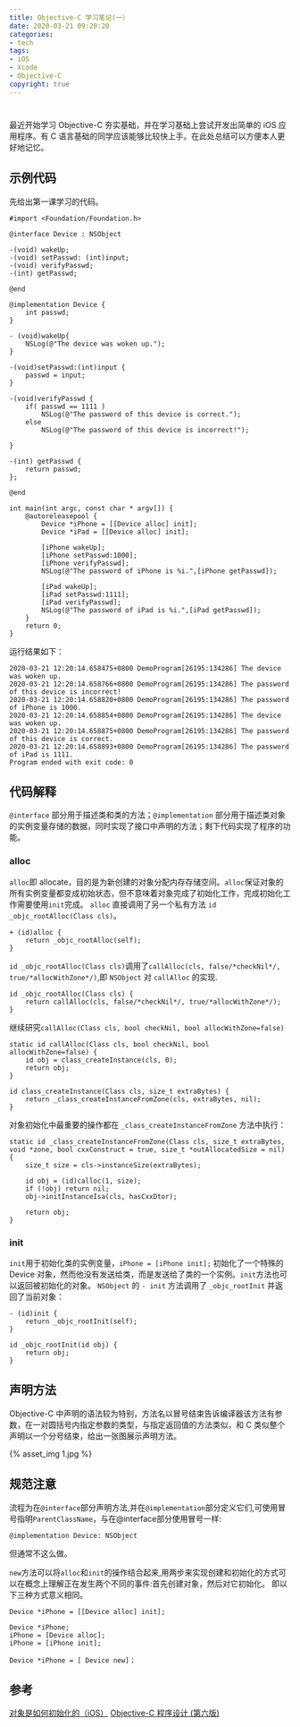 ```yaml
---
title: Objective-C 学习笔记(一）
date: 2020-03-21 09:20:20
categories: 
- tech
tags: 
- iOS
- Xcode
- Objective-C
copyright: true
---
```


# 
最近开始学习 Objective-C 夯实基础，并在学习基础上尝试开发出简单的 iOS 应用程序。有 C 语言基础的同学应该能够比较快上手。在此处总结可以方便本人更好地记忆。

## 示例代码
先给出第一课学习的代码。

```objc
#import <Foundation/Foundation.h>

@interface Device : NSObject

-(void) wakeUp;
-(void) setPasswd: (int)input;
-(void) verifyPasswd;
-(int) getPasswd;

@end

@implementation Device {
    int passwd;
}

- (void)wakeUp{
    NSLog(@"The device was woken up.");
}

-(void)setPasswd:(int)input {
    passwd = input;
}

-(void)verifyPasswd {
    if( passwd == 1111 )
        NSLog(@"The password of this device is correct.");
    else
        NSLog(@"The password of this device is incorrect!");

}

-(int) getPasswd {
    return passwd;
};

@end

int main(int argc, const char * argv[]) {
    @autoreleasepool {
        Device *iPhone = [[Device alloc] init];
        Device *iPad = [[Device alloc] init];
        
        [iPhone wakeUp];
        [iPhone setPasswd:1000];
        [iPhone verifyPasswd];
        NSLog(@"The password of iPhone is %i.",[iPhone getPasswd]);
        
        [iPad wakeUp];
        [iPad setPasswd:1111];
        [iPad verifyPasswd];
        NSLog(@"The password of iPad is %i.",[iPad getPasswd]);
    }
    return 0;
}
```

运行结果如下：
```
2020-03-21 12:20:14.658475+0800 DemoProgram[26195:134286] The device was woken up.
2020-03-21 12:20:14.658766+0800 DemoProgram[26195:134286] The password of this device is incorrect!
2020-03-21 12:20:14.658820+0800 DemoProgram[26195:134286] The password of iPhone is 1000.
2020-03-21 12:20:14.658854+0800 DemoProgram[26195:134286] The device was woken up.
2020-03-21 12:20:14.658875+0800 DemoProgram[26195:134286] The password of this device is correct.
2020-03-21 12:20:14.658893+0800 DemoProgram[26195:134286] The password of iPad is 1111.
Program ended with exit code: 0
```

## 代码解释
`@interface` 部分用于描述类和类的方法；`@implementation` 部分用于描述类对象的实例变量存储的数据，同时实现了接口中声明的方法；剩下代码实现了程序的功能。
### alloc
`alloc`即 allocate，目的是为新创建的对象分配内存存储空间。`alloc`保证对象的所有实例变量都变成初始状态，但不意味着对象完成了初始化工作，完成初始化工作需要使用`init`完成。
`alloc` 直接调用了另一个私有方法 `id _objc_rootAlloc(Class cls)`。

```objc
+ (id)alloc {
    return _objc_rootAlloc(self);
}
```

 `id _objc_rootAlloc(Class cls)`调用了`callAlloc(cls, false/*checkNil*/, true/*allocWithZone*/)`,即 `NSObject` 对 `callAlloc` 的实现.
 
```objc
id _objc_rootAlloc(Class cls) {
    return callAlloc(cls, false/*checkNil*/, true/*allocWithZone*/);
}
```

继续研究`callAlloc(Class cls, bool checkNil, bool allocWithZone=false)`

```objc
static id callAlloc(Class cls, bool checkNil, bool allocWithZone=false) {
    id obj = class_createInstance(cls, 0);
    return obj;
}

id class_createInstance(Class cls, size_t extraBytes) {
    return _class_createInstanceFromZone(cls, extraBytes, nil);
}
```
对象初始化中最重要的操作都在 `_class_createInstanceFromZone` 方法中执行：

```objc
static id _class_createInstanceFromZone(Class cls, size_t extraBytes, void *zone, bool cxxConstruct = true, size_t *outAllocatedSize = nil) {
    size_t size = cls->instanceSize(extraBytes);

    id obj = (id)calloc(1, size);
    if (!obj) return nil;
    obj->initInstanceIsa(cls, hasCxxDtor);

    return obj;
}
```
### init 
`init`用于初始化类的实例变量，`iPhone = [iPhone init];` 初始化了一个特殊的 Device 对象，然而他没有发送给类，而是发送给了类的一个实例。`init`方法也可以返回被初始化的对象。
`NSObject` 的 `- init` 方法调用了 `_objc_rootInit` 并返回了当前对象：

```objc
- (id)init {
    return _objc_rootInit(self);
}

id _objc_rootInit(id obj) {
    return obj;
}
```

## 声明方法
Objective-C 中声明的语法较为特别，方法名以冒号结束告诉编译器该方法有参数，在一对圆括号内指定参数的类型，与指定返回值的方法类似，和 C 类似整个声明以一个分号结束，给出一张图展示声明方法。

{% asset_img 1.jpg %}


## 规范注意

流程为在`@interface`部分声明方法,并在`@implementation`部分定义它们,可使用冒号指明`ParentClassName`，与在@interface部分使用冒号一样:
```objc
@implementation Device: NSObject
```
但通常不这么做。

`new`方法可以将`alloc`和`init`的操作结合起来,用两步来实现创建和初始化的方式可以在概念上理解正在发生两个不同的事件:首先创建对象，然后对它初始化。
即以下三种方式意义相同。
```objc
Device *iPhone = [[Device alloc] init];

Device *iPhone;
iPhone = [Device alloc];
iPhone = [iPhone init];

Device *iPhone = [ Device new]；
```

## 参考
[对象是如何初始化的（iOS）](https://draveness.me/object-init)
[Objective-C 程序设计 (第六版)]()
